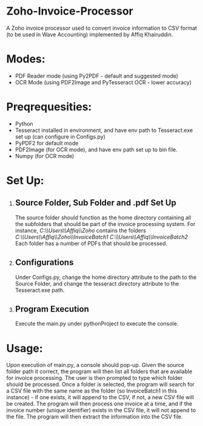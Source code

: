 # Zoho-Invoice-Processor
A Zoho invoice processor used to convert invoice information to CSV format (to be used in Wave Accounting) implemented by Affiq Khairuddin.

<h1>Modes:</h1>
<ul>
  <li> PDF Reader mode (using Py2PDF - default and suggested mode)</li>
  <li> OCR Mode (using PDF2Image and PyTesseract OCR - lower accuracy) </li>
</ul>

<h1>Preqrequesities:</h1>
<ul>
  <li> Python </li>
  <li> Tesseract installed in environment, and have env path to Tesseract.exe set up (can configure in Configs.py)</li>
  <li> PyPDF2 for default mode
  <li> PDF2Image (for OCR mode), and have env path set up to bin file.
  <li> Numpy (for OCR mode)</li>
</ul>

<h1>Set Up:</h1>
<ol>
  <li> <h2> Source Folder, Sub Folder and .pdf Set Up</h1>
  The source folder should function as the home directory containing all the subfolders that should be part of the invoice processing system. For instance,
  <i>C:\\Users\\Affiq\\Zoho</i> contains the folders 
  <i>C:\\Users\\Affiq\\Zoho\\InvoiceBatch1</i>
  <i>C:\\Users\\Affiq\\InvoiceBatch2</i> 
  Each folder has a number of PDFs that should be processed.
  </li>

  <li> <h2> Configurations </h2>
  Under Configs.py, change the home directory attribute to the path to the Source Folder, and change the tesseract directory attribute to the Tesseract.exe path.
  </li>
  
   <li> <h2> Program Execution </h2>
   Execute the main.py under pythonProject to execute the console.
  </li>
</ol>

<h1>Usage:</h1>
Upon execution of main.py, a console should pop-up. Given the source folder path it correct, the program will then list all folders that are available for invoice
processing. The user is then prompted to type which folder should be processed. Once a folder is selected, the program will search for a CSV file with the same name
as the folder (so InvoiceBatch1 in this instance) - if one exists, it will append to the CSV, if not, a new CSV file will be created. The program will then process
one invoice at a time, and if the invoice number (unique identifier) exists in the CSV file, it will not append to the file. The program will then extract the
information into the CSV file.
